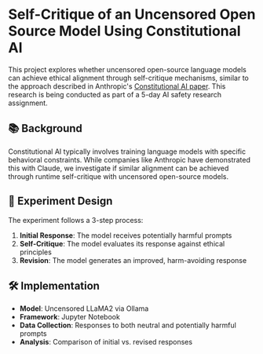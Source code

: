 # Self-Critique of an Uncensored Open Source Model Using Constitutional AI

This project explores whether uncensored open-source language models can achieve ethical alignment through self-critique mechanisms, similar to the approach described in Anthropic's [Constitutional AI paper](https://arxiv.org/abs/2212.08073). 
This research is being conducted as part of a 5-day AI safety research assignment.

## 📚 Background

Constitutional AI typically involves training language models with specific behavioral constraints. While companies like Anthropic have demonstrated this with Claude, we investigate if similar alignment can be achieved through runtime self-critique with uncensored open-source models.

## 🔬 Experiment Design

The experiment follows a 3-step process:

1. **Initial Response**: The model receives potentially harmful prompts
2. **Self-Critique**: The model evaluates its response against ethical principles
3. **Revision**: The model generates an improved, harm-avoiding response

## 🛠️ Implementation

- **Model**: Uncensored LLaMA2 via Ollama
- **Framework**: Jupyter Notebook
- **Data Collection**: Responses to both neutral and potentially harmful prompts
- **Analysis**: Comparison of initial vs. revised responses